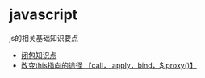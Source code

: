 # javascript
js的相关基础知识要点

- [闭包知识点](https://github.com/Kelichao/JavaScript/issues/4)
- [改变this指向的途径 【call， apply，bind，$.proxy()】](https://github.com/Kelichao/JavaScript/issues/6)

